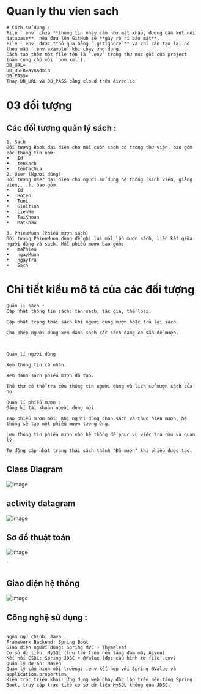 # Quan ly thu vien sach 
```
# Cách sử dụng :
File `.env` chứa **thông tin nhạy cảm như mật khẩu, đường dẫn kết nối database**, nếu đưa lên GitHub sẽ **gây rò rỉ bảo mật**.
File `.env` được **bỏ qua bằng `.gitignore`** và chỉ cần tạo lại nó theo mẫu `.env.example` khi chạy ứng dụng.
Cách tạo thêm một file tên là `.env` trong thư mục gốc của project (nằm cùng cấp với `pom.xml`).
DB_URL=
DB_USER=avnadmin
DB_PASS=
Thay DB_URL và DB_PASS bằng cloud trên Aiven.io
```


# 03 đối tượng


## Các đối tượng quản lý sách  : 
```
1. Sách
Đối tượng Book đại diện cho mỗi cuốn sách có trong thư viện, bao gồm các thông tin như:
•	Id 
•	tenSach
•	tenTacGia
2. User (Người dùng)
Đối tượng User đại diện cho người sử dụng hệ thống (sinh viên, giảng viên,...), bao gồm:
•	Id 
•	Hoten
•	Tuoi
•	Gioitinh
•	LienHe
•	TaiKhoan
•	MatKhau

3. PhieuMuon (Phiếu mượn sách)
Đối tượng PhieuMuon dùng để ghi lại mỗi lần mượn sách, liên kết giữa người dùng và sách. Mỗi phiếu mượn bao gồm:
•	maPhieu
•	ngayMuon
•	ngayTra
•	Sach 

```
# Chi tiết kiểu mô tả của các đối tượng
```
Quản lí sách : 
Cập nhật thông tin sách: tên sách, tác giả, thể loại.

Cập nhật trạng thái sách khi người dùng mượn hoặc trả lại sách.

Cho phép người dùng xem danh sách các sách đang có sẵn để mượn.



Quản lí người dùng

Xem thông tin cá nhân.

Xem danh sách phiếu mượn đã tạo.

Thủ thư có thể tra cứu thông tin người dùng và lịch sử mượn sách của họ.

Quản lí phiếu mượn :
Đăng kí tài khoản người dùng mới

Tạo phiếu mượn mới: Khi người dùng chọn sách và thực hiện mượn, hệ thống sẽ tạo một phiếu mượn tương ứng.

Lưu thông tin phiếu mượn vào hệ thống để phục vụ việc tra cứu và quản lý.

Tự động cập nhật trạng thái sách thành "Đã mượn" khi phiếu được tạo.
```

## Class Diagram
![image](https://github.com/user-attachments/assets/4230702c-3deb-4d8d-847f-70bdb002ccbe)


## activity datagram 

![image](https://github.com/user-attachments/assets/517af5d5-7f59-4415-bba5-61a0efcdaaf9)

                 
## Sơ đồ thuật toán
![image](https://github.com/user-attachments/assets/d10beff7-8871-4a66-9715-d6c1ff3a5734)

``

 
## Giao diện hệ thống 
![image](https://github.com/user-attachments/assets/b15ac7ab-ace9-46c6-878b-807c38b5dc25)


## Công nghệ sử dụng : 
```

Ngôn ngữ chính: Java
Framework Backend: Spring Boot
Giao diện người dùng: Spring MVC + Thymeleaf
Cơ sở dữ liệu: MySQL (lưu trữ trên nền tảng đám mây Aiven)
Kết nối CSDL: Spring JDBC + @Value (đọc cấu hình từ file .env)
Quản lý dự án: Maven
Quản lý cấu hình môi trường: .env kết hợp với Spring @Value và application.properties
Kiến trúc triển khai: Ứng dụng web chạy độc lập trên nền tảng Spring Boot, truy cập trực tiếp cơ sở dữ liệu MySQL thông qua JDBC.
```


